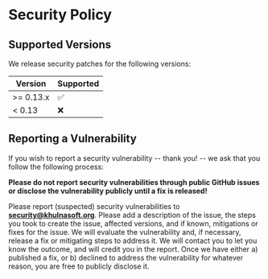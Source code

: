 # Security Policy

## Supported Versions

We release security patches for the following versions:

| Version | Supported          |
| ------- | ------------------ |
| >= 0.13.x   | :white_check_mark: |
| < 0.13   | :x:                |

## Reporting a Vulnerability

If you wish to report a security vulnerability -- thank you! -- we ask that you follow the following process:

**Please do not report security vulnerabilities through public GitHub issues or disclose the vulnerability publicly until a fix is released!**

Please report (suspected) security vulnerabilities to **[security@khulnasoft.org](mailto:security@khulnasoft.org)**. Please add a description of the issue, the steps you took to create the issue, affected versions, and if known, mitigations or fixes for the issue. We will evaluate the vulnerability and, if necessary, release a fix or mitigating steps to address it. We will contact you to let you know the outcome, and will credit you in the report. Once we have either a) published a fix, or b) declined to address the vulnerability for whatever reason, you are free to publicly disclose it.
